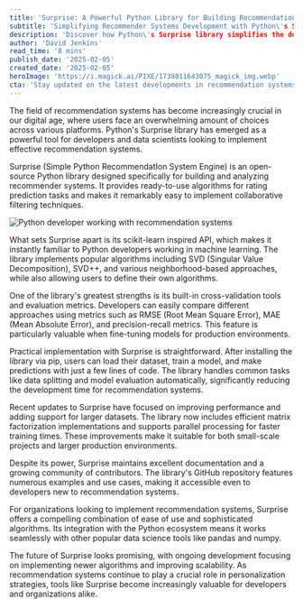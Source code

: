 ```yaml
---
title: 'Surprise: A Powerful Python Library for Building Recommendation Systems'
subtitle: 'Simplifying Recommender Systems Development with Python\'s Surprise Library'
description: 'Discover how Python\'s Surprise library simplifies the development of recommendation systems with its powerful algorithms and user-friendly API. Learn about its key features, implementation approaches, and why it\'s becoming a go-to tool for building recommender systems.'
author: 'David Jenkins'
read_time: '8 mins'
publish_date: '2025-02-05'
created_date: '2025-02-05'
heroImage: 'https://i.magick.ai/PIXE/1738811643075_magick_img.webp'
cta: 'Stay updated on the latest developments in recommendation systems and Python libraries by following us on LinkedIn. Join our community of developers and data scientists sharing insights and best practices!'
---
```


The field of recommendation systems has become increasingly crucial in our digital age, where users face an overwhelming amount of choices across various platforms. Python's Surprise library has emerged as a powerful tool for developers and data scientists looking to implement effective recommendation systems.

Surprise (Simple Python RecommendatIon System Engine) is an open-source Python library designed specifically for building and analyzing recommender systems. It provides ready-to-use algorithms for rating prediction tasks and makes it remarkably easy to implement collaborative filtering techniques.

![Python developer working with recommendation systems](https://i.magick.ai/PIXE/1738811643078_magick_img.webp)

What sets Surprise apart is its scikit-learn inspired API, which makes it instantly familiar to Python developers working in machine learning. The library implements popular algorithms including SVD (Singular Value Decomposition), SVD++, and various neighborhood-based approaches, while also allowing users to define their own algorithms.

One of the library's greatest strengths is its built-in cross-validation tools and evaluation metrics. Developers can easily compare different approaches using metrics such as RMSE (Root Mean Square Error), MAE (Mean Absolute Error), and precision-recall metrics. This feature is particularly valuable when fine-tuning models for production environments.

Practical implementation with Surprise is straightforward. After installing the library via pip, users can load their dataset, train a model, and make predictions with just a few lines of code. The library handles common tasks like data splitting and model evaluation automatically, significantly reducing the development time for recommendation systems.

Recent updates to Surprise have focused on improving performance and adding support for larger datasets. The library now includes efficient matrix factorization implementations and supports parallel processing for faster training times. These improvements make it suitable for both small-scale projects and larger production environments.

Despite its power, Surprise maintains excellent documentation and a growing community of contributors. The library's GitHub repository features numerous examples and use cases, making it accessible even to developers new to recommendation systems.

For organizations looking to implement recommendation systems, Surprise offers a compelling combination of ease of use and sophisticated algorithms. Its integration with the Python ecosystem means it works seamlessly with other popular data science tools like pandas and numpy.

The future of Surprise looks promising, with ongoing development focusing on implementing newer algorithms and improving scalability. As recommendation systems continue to play a crucial role in personalization strategies, tools like Surprise become increasingly valuable for developers and organizations alike.